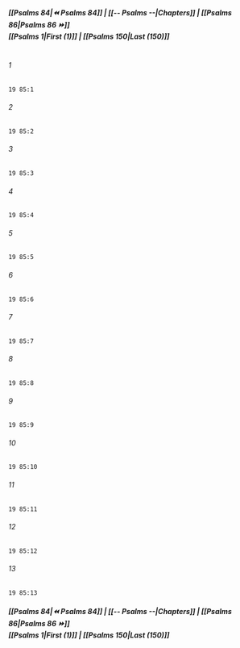 
##### **[[Psalms 84|⏪ Psalms 84]] | [[-- Psalms --|Chapters]] | [[Psalms 86|Psalms 86 ⏩]]**<br>**[[Psalms 1|First (1)]] | [[Psalms 150|Last (150)]]**<br><br>

###### 1
``` verse
19 85:1
```
###### 2
``` verse
19 85:2
```
###### 3
``` verse
19 85:3
```
###### 4
``` verse
19 85:4
```
###### 5
``` verse
19 85:5
```
###### 6
``` verse
19 85:6
```
###### 7
``` verse
19 85:7
```
###### 8
``` verse
19 85:8
```
###### 9
``` verse
19 85:9
```
###### 10
``` verse
19 85:10
```
###### 11
``` verse
19 85:11
```
###### 12
``` verse
19 85:12
```
###### 13
``` verse
19 85:13
```

##### **[[Psalms 84|⏪ Psalms 84]] | [[-- Psalms --|Chapters]] | [[Psalms 86|Psalms 86 ⏩]]**<br>**[[Psalms 1|First (1)]] | [[Psalms 150|Last (150)]]**
